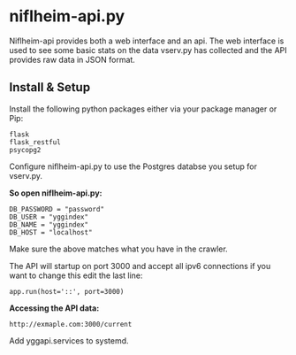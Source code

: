 # niflheim-api.py

Niflheim-api provides both a web interface and an api. The web interface is used to see some basic stats on the data vserv.py has collected and the API provides raw data in JSON format.  

## Install & Setup


Install the following python packages either via your package manager or Pip: 

    flask  
    flask_restful  
    psycopg2  


Configure niflheim-api.py to use the Postgres databse you setup for vserv.py.  

__So open niflheim-api.py:__  

    DB_PASSWORD = "password"
    DB_USER = "yggindex"
    DB_NAME = "yggindex"
    DB_HOST = "localhost"

Make sure the above matches what you have in the crawler.  

The API will startup on port 3000 and accept all ipv6 connections if you want to change this edit the last line:  

    app.run(host='::', port=3000)

__Accessing the API data:__  

    http://exmaple.com:3000/current  

Add yggapi.services to systemd.  
